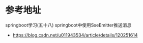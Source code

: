 # 参考地址
springboot学习(五十八) springboot中使用SseEmitter推送消息
- https://blog.csdn.net/u011943534/article/details/120251614







